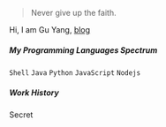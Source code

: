 > Never give up the faith. 

Hi, I am Gu Yang, [blog](https://guyang.club)

##### My Programming Languages Spectrum

`Shell` `Java` `Python` `JavaScript` `Nodejs`

##### Work History

Secret
